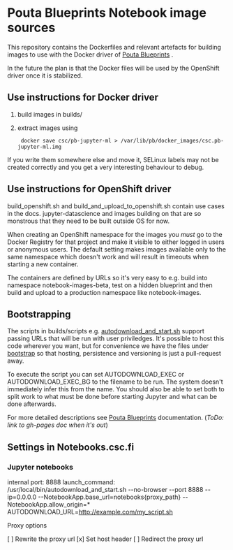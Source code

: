# Pouta Blueprints Notebook image sources

This repository contains the Dockerfiles and relevant artefacts for building
images to use with the Docker driver of [Pouta
Blueprints](https://github.com/CSC-IT-Center-for-Science/pouta-blueprints) .

In the future the plan is that the Docker files will be used by the OpenShift
driver once it is stabilized.

## Use instructions for Docker driver

1. build images in builds/
2. extract images using

        docker save csc/pb-jupyter-ml > /var/lib/pb/docker_images/csc.pb-jupyter-ml.img

If you write them somewhere else and move it, SELinux labels may not be
created correctly and you get a very interesting behaviour to debug.

## Use instructions for OpenShift driver

build_openshift.sh and build_and_upload_to_openshift.sh contain use cases in
the docs. jupyter-datascience and images building on that are so monstrous
that they need to be built outside OS for now.

When creating an OpenShift namespace for the images you *must* go to the
Docker Registry for that project and make it visible to either logged in users
or anonymous users. The default setting makes images available only to the
same namespace which doesn't work and will result in timeouts when starting a
new container.

The containers are defined by URLs so it's very easy to e.g. build into
namespace notebook-images-beta, test on a hidden blueprint and then build and
upload to a production namespace like notebook-images.

## Bootstrapping

The scripts in builds/scripts e.g.
[autodownload_and_start.sh](builds/scripts/jupyter/autodownload_and_start.sh)
support passing URLs that will be run with user priviledges. It's possible to
host this code wherever you want, but for convenience we have the files under
[bootstrap](./bootstrap) so that hosting, persistence and versioning is just a
pull-request away.

To execute the script you can set AUTODOWNLOAD_EXEC or AUTODOWNLOAD_EXEC_BG to
the filename to be run. The system doesn't immediately infer this from the
name. You should also be able to set both to split work to what must be done
before starting Jupyter and what can be done afterwards.


For more detailed descriptions see [Pouta
Blueprints](https://github.com/CSC-IT-Center-for-Science/pouta-blueprints)
documentation. (*ToDo: link to gh-pages doc when it's out*)

## Settings in Notebooks.csc.fi

### Jupyter notebooks

  internal port: 8888
  launch_command: /usr/local/bin/autodownload_and_start.sh --no-browser --port 8888 --ip=0.0.0.0 --NotebookApp.base_url=notebooks{proxy_path} --NotebookApp.allow_origin=*
  AUTODOWNLOAD_URL=http://example.com/my_script.sh

Proxy options
  
  [ ] Rewrite the proxy url
  [x] Set host header
  [ ] Redirect the proxy url

  
